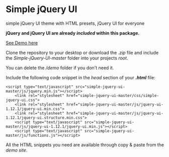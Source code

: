 # Simple jQuery UI

simple jQuery UI theme with HTML presets, jQuery UI for everyone

**jQuery and jQuery UI are already _included_ within this package.**

[See Demo here](https://raw.githack.com/leonzuendel/Simple-jQuery-UI/master/demo/index.html)

Clone the repository to your desktop or download the _.zip_ file and include the _Simple-jQuery-UI-master_ folder into your projects _root_. 

You can delete the _/demo_ folder if you don't need it.

Include the following code snippet in the _head_ section of your **_.html_** file:

```
<script type="text/javascript" src="simple-jquery-ui-master/js/jquery.min.js"></script>
    <link rel="stylesheet" href="simple-jquery-ui-master/css/simple-jquery-ui.css">
    <link rel="stylesheet" href="simple-jquery-ui-master/js/jquery-ui-1.12.1/jquery-ui.min.css">
    <link rel="stylesheet" href="simple-jquery-ui-master/js/jquery-ui-1.12.1/jquery-ui.structure.min.css">
    <script type="text/javascript" src="simple-jquery-ui-master/js/jquery-ui-1.12.1/jquery-ui.min.js"></script>
    <script type="text/javascript" src="simple-jquery-ui-master/js/functions.js"></script>
```

All the HTML snippets you need are available through copy & paste from the _demo site_.
